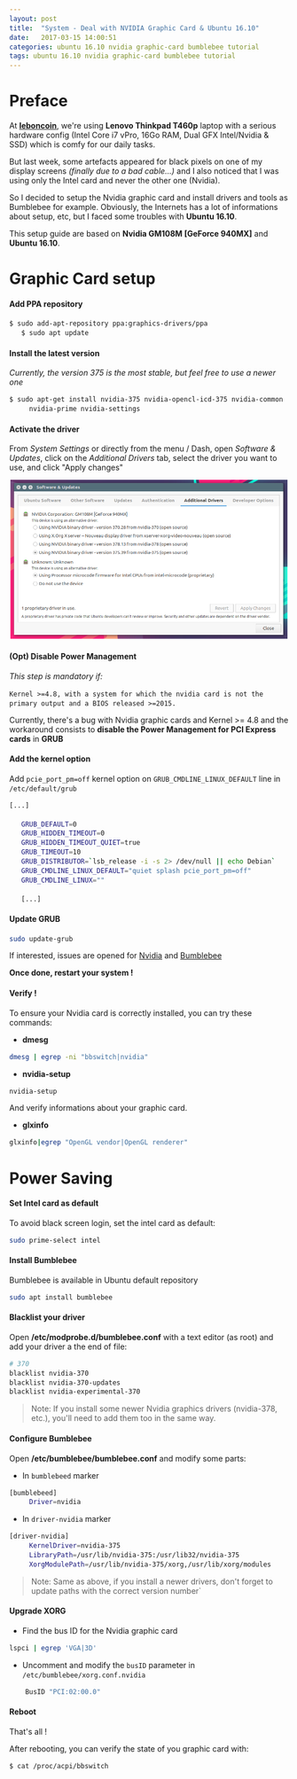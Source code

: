 ```yaml
---
layout: post
title:  "System - Deal with NVIDIA Graphic Card & Ubuntu 16.10"
date:   2017-03-15 14:00:51
categories: ubuntu 16.10 nvidia graphic-card bumblebee tutorial
tags: ubuntu 16.10 nvidia graphic-card bumblebee tutorial
---
```


# Preface

At **[leboncoin](https://leboncoin.fr)**, we're using **Lenovo Thinkpad T460p** laptop with a serious hardware config (Intel Core i7 vPro, 16Go RAM, Dual GFX Intel/Nvidia & SSD) which is comfy for our daily tasks.
	
But last week, some artefacts appeared for black pixels on one of my display screens *(finally due to a bad cable...)* and I also noticed that I was using only the Intel card and never the other one (Nvidia).
	
So I decided to setup the Nvidia graphic card and install drivers and tools as Bumblebee for example.
Obviously, the Internets has a lot of informations about setup, etc, but I faced some troubles with **Ubuntu 16.10**.
	
This setup guide are based on **Nvidia GM108M [GeForce 940MX]** and **Ubuntu 16.10**.
	
# Graphic Card setup

#### Add PPA repository

```bash
$ sudo add-apt-repository ppa:graphics-drivers/ppa
   $ sudo apt update
```
	
#### Install the latest version

*Currently, the version 375 is the most stable, but feel free to use a newer one*
	
```bash
$ sudo apt-get install nvidia-375 nvidia-opencl-icd-375 nvidia-common 
     nvidia-prime nvidia-settings
```
	
#### Activate the driver

From *System Settings* or directly from the menu / Dash, open *Software & Updates*, click on the *Additional Drivers* tab, select the driver you want to use, and click "Apply changes"

<div style="text-align:center">
    <img src="https://raw.githubusercontent.com/gchenuet/gchenuet.github.io/master/images/2017-03-15-Deal-with-nvidia-graphic-cards-and-ubuntu-16-10/software-updates.png" width="500">
</div>

#### (Opt) Disable Power Management

*This step is mandatory if:*
	
`Kernel >=4.8, with a system for which the nvidia card is not the primary output and a BIOS released >=2015.`
	
Currently, there's a bug with Nvidia graphic cards and Kernel >= 4.8 and the workaround consists to **disable the Power Management for PCI Express cards** in **GRUB**

#### Add the kernel option
	
Add `pcie_port_pm=off` kernel option on `GRUB_CMDLINE_LINUX_DEFAULT` line in `/etc/default/grub`
	
``` bash
[...]

   GRUB_DEFAULT=0
   GRUB_HIDDEN_TIMEOUT=0
   GRUB_HIDDEN_TIMEOUT_QUIET=true
   GRUB_TIMEOUT=10
   GRUB_DISTRIBUTOR=`lsb_release -i -s 2> /dev/null || echo Debian`
   GRUB_CMDLINE_LINUX_DEFAULT="quiet splash pcie_port_pm=off"
   GRUB_CMDLINE_LINUX=""
   
   [...]
```

#### Update GRUB

```bash
sudo update-grub
```
	
If interested, issues are opened for [Nvidia](https://devtalk.nvidia.com/default/topic/971733/linux/-370-28-with-kernel-4-8-on-gt-2015-machines-driver-claims-card-not-supported-if-nvidia-is-not-primary-card/) and [Bumblebee](https://github.com/Bumblebee-Project/Bumblebee/issues/810)
	
**Once done, restart your system !**

#### Verify !

To ensure your Nvidia card is correctly installed, you can try these commands:

- **dmesg**

```bash
dmesg | egrep -ni "bbswitch|nvidia"
```
- **nvidia-setup**

```bash
nvidia-setup
```
And verify informations about your graphic card.

- **glxinfo**

```bash
glxinfo|egrep "OpenGL vendor|OpenGL renderer"
```

# Power Saving

#### Set Intel card as default

To avoid black screen login, set the intel card as default:
``` bash
sudo prime-select intel
```

#### Install Bumblebee
Bumblebee is available in Ubuntu default repository
	
```bash
sudo apt install bumblebee
```
	
####  Blacklist your driver
	
Open **/etc/modprobe.d/bumblebee.conf** with a text editor (as root) and add your driver a the end of file:
```bash
# 370
blacklist nvidia-370
blacklist nvidia-370-updates
blacklist nvidia-experimental-370
```
	
> Note: If you install some newer Nvidia graphics drivers (nvidia-378, etc.), you'll need to add them too in the same way.

#### Configure Bumblebee

Open **/etc/bumblebee/bumblebee.conf** and modify some parts:
	
- In `bumblebeed` marker
```bash
[bumblebeed]
     Driver=nvidia
```
	
- In `driver-nvidia` marker
```bash
[driver-nvidia]
     KernelDriver=nvidia-375
     LibraryPath=/usr/lib/nvidia-375:/usr/lib32/nvidia-375
     XorgModulePath=/usr/lib/nvidia-375/xorg,/usr/lib/xorg/modules
```
	
> Note: Same as above, if you install a newer drivers, don't forget to update paths with the correct version number`
	
#### Upgrade XORG

- Find the bus ID for the Nvidia graphic card
```bash
lspci | egrep 'VGA|3D'
```

- Uncomment and modify the `busID` parameter in `/etc/bumblebee/xorg.conf.nvidia`
```bash
    BusID "PCI:02:00.0"
```

#### Reboot

That's all !
	
After rebooting, you can verify the state of you graphic card with:
```bash
$ cat /proc/acpi/bbswitch
```


